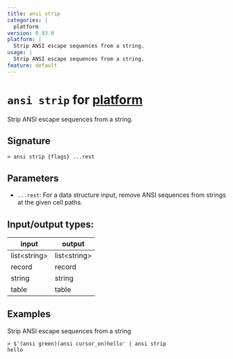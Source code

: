 ```yaml
---
title: ansi strip
categories: |
  platform
version: 0.93.0
platform: |
  Strip ANSI escape sequences from a string.
usage: |
  Strip ANSI escape sequences from a string.
feature: default
---
```

<!-- This file is automatically generated. Please edit the command in https://github.com/nushell/nushell instead. -->

# `ansi strip` for [platform](/commands/categories/platform.md)

<div class='command-title'>Strip ANSI escape sequences from a string.</div>

## Signature

```> ansi strip {flags} ...rest```

## Parameters

 -  `...rest`: For a data structure input, remove ANSI sequences from strings at the given cell paths.


## Input/output types:

| input        | output       |
| ------------ | ------------ |
| list\<string\> | list\<string\> |
| record       | record       |
| string       | string       |
| table        | table        |
## Examples

Strip ANSI escape sequences from a string
```nu
> $'(ansi green)(ansi cursor_on)hello' | ansi strip
hello
```
